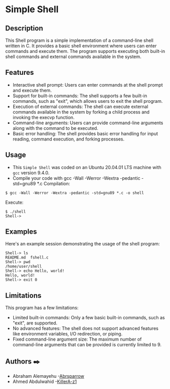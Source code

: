 # Simple Shell
## Description
This Shell program is a simple implementation of a command-line shell written in C.
It provides a basic shell environment where users can enter commands and execute them.
The program supports executing both built-in shell commands and external commands available in the system.
## Features
+ Interactive shell prompt: Users can enter commands at the shell prompt and execute them.
+ Support for built-in commands: The shell supports a few built-in commands, such as "exit", which allows users to exit the shell program.
+ Execution of external commands: The shell can execute external commands available in the system by forking a child process and invoking the execvp function.
+ Command-line arguments: Users can provide command-line arguments along with the command to be executed.
+ Basic error handling: The shell provides basic error handling for input reading, command execution, and forking processes.
## Usage
+ This `Simple Shell` was coded on an Ubuntu 20.04.01 LTS machine with `gcc` version 9.4.0.
+ Compile your code with gcc -Wall -Werror -Wextra -pedantic -std=gnu89 *.c
Compilation:
```
$ gcc -Wall -Werror -Wextra -pedantic -std=gnu89 *.c -o shell
```
 Execute:
```
$ ./shell
Shell-> 
```
## Examples
Here's an example session demonstrating the usage of the shell program:
```
Shell-> ls
README.md  fshell.c
Shell-> pwd
/home/user/shell
Shell-> echo Hello, world!
Hello, world!
Shell-> exit 0
```
## Limitations
This program has a few limitations:
+ Limited built-in commands: Only a few basic built-in commands, such as "exit", are supported.
+ No advanced features: The shell does not support advanced features like environment variables, I/O redirection, or piping.
+ Fixed command-line argument size: The maximum number of command-line arguments that can be provided is currently limited to 9.

## Authors :black_nib:

* Abraham Alemayehu -[Abrsparrow](https://github.com/Abrsparrow)
* Ahmed Abdulwahid -[KillerA-z1](https://github.com/KillerA-z1)

